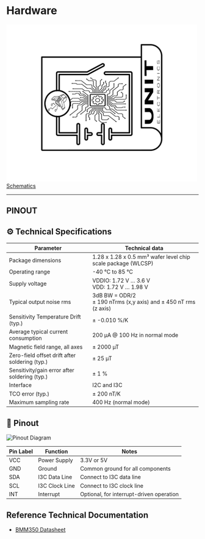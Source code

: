 # Hardware


<a href="#"><img src="resources/Schematics_icon.jpg?raw=false" width="500px"><br/> Schematics</a>

---

## PINOUT







## ⚙️ Technical Specifications


<div align="center">

| Parameter                                      | Technical data                                                                                         |
|------------------------------------------------|--------------------------------------------------------------------------------------------------------|
| Package dimensions                             | 1.28 x 1.28 x 0.5 mm³ wafer level chip scale package (WLCSP)                                             |
| Operating range                                | -40 °C to 85 °C                                                                                        |
| Supply voltage                                 | VDDIO: 1.72 V … 3.6 V<br>VDD: 1.72 V … 1.98 V                                                           |
| Typical output noise rms                       | 3dB BW = ODR/2<br>± 190 nTrms (x,y axis) and ± 450 nT rms (z axis)                                       |
| Sensitivity Temperature Drift (typ.)           | ± -0.010 %/K                                                                                           |
| Average typical current consumption            | 200 µA @ 100 Hz in normal mode                                                                           |
| Magnetic field range, all axes                 | ± 2000 µT                                                                                              |
| Zero-field offset drift after soldering (typ.) | ± 25 µT                                                                                                |
| Sensitivity/gain error after soldering (typ.)    | ± 1 %                                                                                                  |
| Interface                                      | I2C and I3C                                                                                            |
| TCO error (typ.)                               | ± 200 nT/K                                                                                             |
| Maximum sampling rate                          | 400 Hz (normal mode)                                                                                   |

</div>

## 🔌 Pinout

![Pinout Diagram](docs/pinout.png)

<div align="center">

| Pin Label | Function        | Notes                             |
|-----------|------------------|-----------------------------------|
| VCC       | Power Supply     | 3.3V or 5V                       |
| GND       | Ground           | Common ground for all components  |
| SDA       | I3C Data Line    | Connect to I3C data line         |
| SCL       | I3C Clock Line   | Connect to I3C clock line        |
| INT       | Interrupt        | Optional, for interrupt-driven operation |

</div>


## Reference Technical Documentation

- [BMM350 Datasheet](https://www.bosch-sensortec.com/products/motion-sensors/magnetometers/bmm350/)